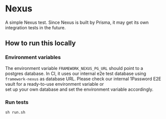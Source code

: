 # Nexus

A simple Nexus test. Since Nexus is built by Prisma, it may get its own integration tests in the future.

## How to run this locally

### Environment variables

The environment variable `FRAMEWORK_NEXUS_PG_URL` should point to a postgres database.
In CI, it uses our internal e2e test database using `framework-nexus` as database URL.
Please check our internal 1Password E2E vault for a ready-to-use environment variable or  
set up your own database and set the environment variable accordingly.

### Run tests

```shell script
sh run.sh
```
